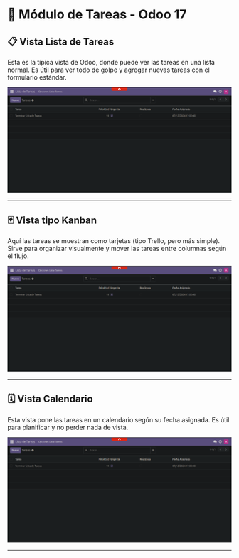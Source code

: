 
# 📝 Módulo de Tareas - Odoo 17

## 📋 Vista Lista de Tareas
Esta es la típica vista de Odoo, donde puede ver las tareas en una lista normal. Es útil para ver todo de golpe y agregar nuevas tareas con el formulario estándar.

![Vista Lista](img/vista_lista.png)

---

## 🃏 Vista tipo Kanban
Aquí las tareas se muestran como tarjetas (tipo Trello, pero más simple). Sirve para organizar visualmente y mover las tareas entre columnas según el flujo.

![Vista Kanban](img/vista_lista.png)

---

## 🗓️ Vista Calendario
Esta vista pone las tareas en un calendario según su fecha asignada. Es útil para planificar y no perder nada de vista.

![Vista Calendario](img/vista_lista.png)

---
